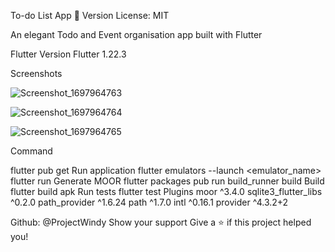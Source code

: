 To-do List App 👋
Version License: MIT

An elegant Todo and Event organisation app built with Flutter

Flutter Version
Flutter 1.22.3

Screenshots

![Screenshot_1697964763](https://github.com/ProjectWindy/Flutter_Todolist/assets/76941571/bdf57e72-29e2-40e1-9a98-2a1ed86ace30)



![Screenshot_1697964764](https://github.com/ProjectWindy/Flutter_Todolist/assets/76941571/fe2c696a-ab17-46ae-b746-d6fb4300e657)

![Screenshot_1697964765](https://github.com/ProjectWindy/Flutter_Todolist/assets/76941571/19c8f03e-6730-4faf-9e40-060e8c27038f)










Command

flutter pub get
Run application
flutter emulators --launch <emulator_name>
flutter run
Generate MOOR
flutter packages pub run build_runner build
Build
flutter build apk
Run tests
flutter test
Plugins
moor ^3.4.0
sqlite3_flutter_libs ^0.2.0
path_provider ^1.6.24
path ^1.7.0
intl ^0.16.1
provider ^4.3.2+2


Github: @ProjectWindy
Show your support
Give a ⭐️ if this project helped you!
